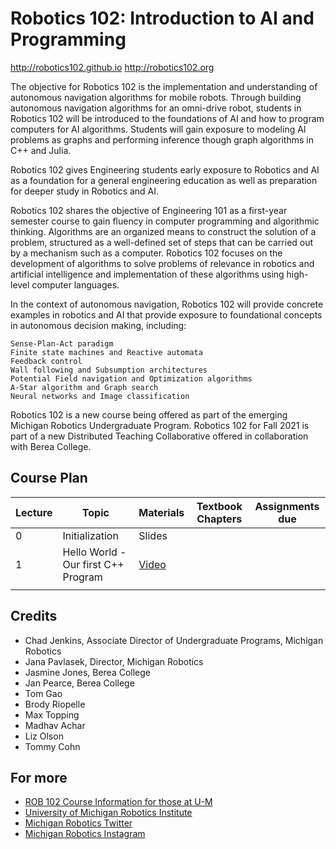 # Robotics 102: Introduction to AI and Programming

http://robotics102.github.io
http://robotics102.org

The objective for Robotics 102 is the implementation and understanding of autonomous navigation algorithms for mobile robots. Through building autonomous navigation algorithms for an omni-drive robot, students in Robotics 102 will be introduced to the foundations of AI and how to program computers for AI algorithms. Students will gain exposure to modeling AI problems as graphs and performing inference though graph algorithms in C++ and Julia.

Robotics 102 gives Engineering students early exposure to Robotics and AI as a foundation for a general engineering education as well as preparation for deeper study in Robotics and AI.

Robotics 102 shares the objective of Engineering 101 as a first-year semester course to gain fluency in computer programming and algorithmic thinking. Algorithms are an organized means to construct the solution of a problem, structured as a well-defined set of steps that can be carried out by a mechanism such as a computer. Robotics 102 focuses on the development of algorithms to solve problems of relevance in robotics and artificial intelligence and implementation of these algorithms using high-level computer languages.

In the context of autonomous navigation, Robotics 102 will provide concrete examples in robotics and AI that provide exposure to foundational concepts in autonomous decision making, including:

    Sense-Plan-Act paradigm
    Finite state machines and Reactive automata
    Feedback control
    Wall following and Subsumption architectures
    Potential Field navigation and Optimization algorithms
    A-Star algorithm and Graph search
    Neural networks and Image classification

Robotics 102 is a new course being offered as part of the emerging Michigan Robotics Undergraduate Program. Robotics 102 for Fall 2021 is part of a new Distributed Teaching Collaborative offered in collaboration with Berea College. 

## Course Plan
| Lecture | Topic                                                              | Materials                                                                                            | Textbook Chapters        | Assignments due                                                                          |
|---------|--------------------------------------------------------------------|-------------------------------------------------------------------------------------------------------|--------------------------|------------------------------------------------------------------------------------------|
| 0       | Initialization                                                     | Slides     |                 |                                                                                          |
| 1       | Hello World - Our first C++ Program                                | [Video](https://youtu.be/nKu9H-CeptI)  |                 |                                                                                          |
|         |                                                                   |   |                 |                                                                                          |

## Credits
- Chad Jenkins, Associate Director of Undergraduate Programs, Michigan Robotics
- Jana Pavlasek, Director, Michigan Robotics
- Jasmine Jones, Berea College
- Jan Pearce, Berea College
- Tom Gao
- Brody Riopelle
- Max Topping
- Madhav Achar
- Liz Olson
- Tommy Cohn

## For more
- [ROB 102 Course Information for those at U-M](https://robotics.umich.edu/academic-program/course-offerings/rob102/)
- [University of Michigan Robotics Institute](https://robotics.umich.edu)
- [Michigan Robotics Twitter](http://twitter.com/umrobotics)
- [Michigan Robotics Instagram](http://instagram.com/umrobotics/)
